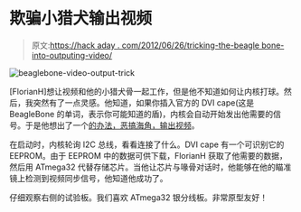 # 欺骗小猎犬输出视频

> 原文:[https://hack aday . com/2012/06/26/tricking-the-beagle bone-into-outputing-video/](https://hackaday.com/2012/06/26/tricking-the-beaglebone-into-outputting-video/)

![](../Images/aef8723216640aea2989067ba1d82260.png "beaglebone-video-output-trick")

[FlorianH]想让视频和他的小猎犬骨一起工作，但是他不知道如何让内核打球。然后，我突然有了一点灵感。他知道，如果你插入官方的 DVI cape(这是 BeagleBone 的单词，表示你可能知道的盾)，内核会自动开始发出他需要的信号。于是他想出了一个[的办法，恶搞海角，输出视频](https://sites.google.com/site/fpgaandco/fooling-the-beagle)。

在启动时，内核轮询 I2C 总线，看看连接了什么。DVI cape 有一个可识别它的 EEPROM。由于 EEPROM 中的数据可供下载，FlorianH 获取了他需要的数据，然后用 ATmega32 代替存储芯片。当他让芯片与喙骨对话时，他能够在他的瞄准镜上检测到视频同步信号，他知道他成功了。

仔细观察右侧的试验板。我们喜欢 ATmega32 银分线板。非常原型友好！